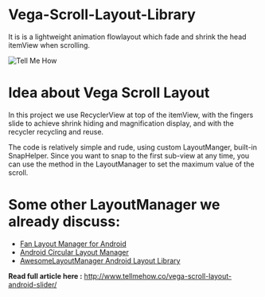 # Vega-Scroll-Layout-Library
It is is a lightweight animation flowlayout which fade and shrink the head itemView when scrolling.

![Tell Me How]({{site.baseurl}}/http://www.tellmehow.co/wp-content/uploads/2017/09/capture.gif)

# Idea about Vega Scroll Layout

In this project we use RecyclerView at top of the itemView, with the fingers slide to achieve shrink hiding and magnification display, and with the recycler recycling and reuse.

The code is relatively simple and rude, using custom LayoutManger, built-in SnapHelper.
Since you want to snap to the first sub-view at any time, you can use the method in the LayoutManager to set the maximum value of the scroll.

# Some other LayoutManager we already discuss:

- [Fan Layout Manager for Android](http://www.tellmehow.co/fan-layout-manager-android/ "Fan Layout Manager for Android")
- [Android Circular Layout Manager](http://www.tellmehow.co/android-circular-layout-manager/ "Android Circular Layout Manager")
- [AwesomeLayoutManager Android Layout Library](http://www.tellmehow.co/awesomelayoutmanager-android-library/ "AwesomeLayoutManager Android Layout Library")


**Read full article here :** http://www.tellmehow.co/vega-scroll-layout-android-slider/





